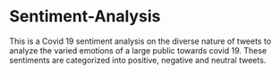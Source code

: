 # Sentiment-Analysis
This is a Covid 19 sentiment analysis on the diverse nature of tweets to analyze the varied emotions of a large public towards covid 19. These sentiments are categorized into positive, negative and neutral tweets.

